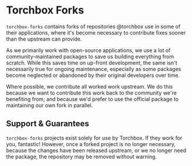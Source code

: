 # Torchbox Forks

`torchbox-forks` contains forks of repositories @torchbox use in some of their applications, where it's become necessary to contribute fixes sooner than the upstream can provide.

As we primarily work with open-source applications, we use a lot of community-maintained packages to save us building everything from scratch. While this saves time on up-front development, the same isn't necessarily true for ongoing maintenance, especially as some packages become neglected or abandoned by their original developers over time.

Where possible, we contribute all worked work upstream. We do this because we want to contribute this work back to the community we're benefiting from; and because we'd prefer to use the official package to maintaining our own fork in parallel.

## Support & Guarantees

`torchbox-forks` projects exist solely for use by Torchbox. If they work for you, fantastic! However, once a forked project is no longer necessary, because the changes have been released upstream, or we no longer need the package, the repository may be removed without warning.


